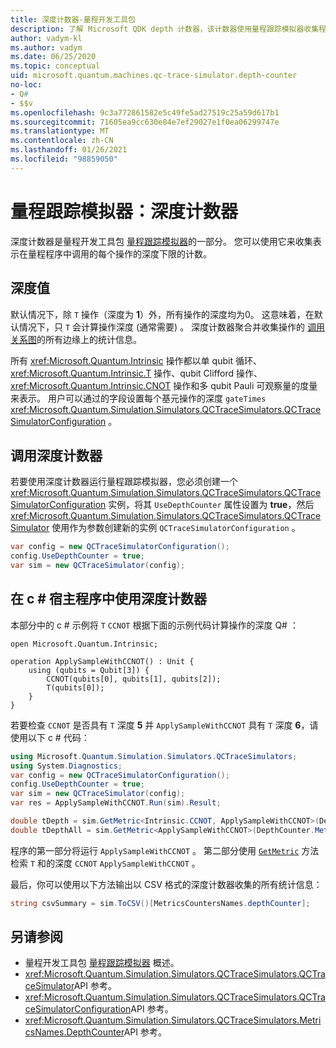 ```yaml
---
title: 深度计数器-量程开发工具包
description: 了解 Microsoft QDK depth 计数器，该计数器使用量程跟踪模拟器收集程序中调用的每个操作的深度计数 Q# 。
author: vadym-kl
ms.author: vadym
ms.date: 06/25/2020
ms.topic: conceptual
uid: microsoft.quantum.machines.qc-trace-simulator.depth-counter
no-loc:
- Q#
- $$v
ms.openlocfilehash: 9c3a772861582e5c49fe5ad27519c25a59d617b1
ms.sourcegitcommit: 71605ea9cc630e84e7ef29027e1f0ea06299747e
ms.translationtype: MT
ms.contentlocale: zh-CN
ms.lasthandoff: 01/26/2021
ms.locfileid: "98859050"
---
```

# <a name="quantum-trace-simulator-depth-counter"></a>量程跟踪模拟器：深度计数器

深度计数器是量程开发工具包 [量程跟踪模拟器](xref:microsoft.quantum.machines.qc-trace-simulator.intro)的一部分。
您可以使用它来收集表示在量程程序中调用的每个操作的深度下限的计数。 

## <a name="depth-values"></a>深度值

默认情况下，除 `T` 操作（深度为 **1**）外，所有操作的深度均为0。 这意味着，在默认情况下，只 `T` 会计算操作深度 (通常需要) 。 深度计数器聚合并收集操作的 [调用关系图](https://en.wikipedia.org/wiki/Call_graph)的所有边缘上的统计信息。

所有 <xref:Microsoft.Quantum.Intrinsic> 操作都以单 qubit 循环、 <xref:Microsoft.Quantum.Intrinsic.T> 操作、qubit Clifford 操作、 <xref:Microsoft.Quantum.Intrinsic.CNOT> 操作和多 qubit Pauli 可观察量的度量来表示。 用户可以通过的字段设置每个基元操作的深度 `gateTimes` <xref:Microsoft.Quantum.Simulation.Simulators.QCTraceSimulators.QCTraceSimulatorConfiguration> 。

## <a name="invoking-the-depth-counter"></a>调用深度计数器

若要使用深度计数器运行量程跟踪模拟器，您必须创建一个 <xref:Microsoft.Quantum.Simulation.Simulators.QCTraceSimulators.QCTraceSimulatorConfiguration> 实例，将其 `UseDepthCounter` 属性设置为 **true**，然后 <xref:Microsoft.Quantum.Simulation.Simulators.QCTraceSimulators.QCTraceSimulator> 使用作为参数创建新的实例 `QCTraceSimulatorConfiguration` 。 

```csharp
var config = new QCTraceSimulatorConfiguration();
config.UseDepthCounter = true;
var sim = new QCTraceSimulator(config);
```

## <a name="using-the-depth-counter-in-a-c-host-program"></a>在 c # 宿主程序中使用深度计数器

本部分中的 c # 示例将 `T` `CCNOT` 根据下面的示例代码计算操作的深度 Q# ：

```qsharp
open Microsoft.Quantum.Intrinsic;

operation ApplySampleWithCCNOT() : Unit {
    using (qubits = Qubit[3]) {
        CCNOT(qubits[0], qubits[1], qubits[2]);
        T(qubits[0]);
    }
}
```

若要检查 `CCNOT` 是否具有 `T` 深度 **5** 并 `ApplySampleWithCCNOT` 具有 `T` 深度 **6**，请使用以下 c # 代码：

```csharp
using Microsoft.Quantum.Simulation.Simulators.QCTraceSimulators;
using System.Diagnostics;
var config = new QCTraceSimulatorConfiguration();
config.UseDepthCounter = true;
var sim = new QCTraceSimulator(config);
var res = ApplySampleWithCCNOT.Run(sim).Result;

double tDepth = sim.GetMetric<Intrinsic.CCNOT, ApplySampleWithCCNOT>(DepthCounter.Metrics.Depth);
double tDepthAll = sim.GetMetric<ApplySampleWithCCNOT>(DepthCounter.Metrics.Depth);
```

程序的第一部分将运行 `ApplySampleWithCCNOT` 。 第二部分使用 [`GetMetric`](https://docs.microsoft.com/dotnet/api/microsoft.quantum.simulation.simulators.qctracesimulators.qctracesimulator.getmetric) 方法检索 `T` 和的深度 `CCNOT` `ApplySampleWithCCNOT` 。 

最后，你可以使用以下方法输出以 CSV 格式的深度计数器收集的所有统计信息：
```csharp
string csvSummary = sim.ToCSV()[MetricsCountersNames.depthCounter];
```

## <a name="see-also"></a>另请参阅

- 量程开发工具包 [量程跟踪模拟器](xref:microsoft.quantum.machines.qc-trace-simulator.intro) 概述。
- <xref:Microsoft.Quantum.Simulation.Simulators.QCTraceSimulators.QCTraceSimulator>API 参考。
- <xref:Microsoft.Quantum.Simulation.Simulators.QCTraceSimulators.QCTraceSimulatorConfiguration>API 参考。
- <xref:Microsoft.Quantum.Simulation.Simulators.QCTraceSimulators.MetricsNames.DepthCounter>API 参考。
